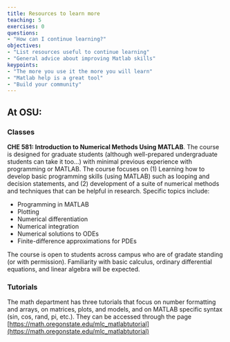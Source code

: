 ```yaml
---
title: Resources to learn more
teaching: 5
exercises: 0
questions:
- "How can I continue learning?"
objectives:
- "List resources useful to continue learning"
- "General advice about improving Matlab skills"
keypoints:
- "The more you use it the more you will learn"
- "Matlab help is a great tool"
- "Build your community"
---
```


## At OSU:

### Classes

**CHE 581: Introduction to Numerical Methods Using MATLAB**.  The course is designed for graduate students (although well-prepared undergraduate students can take it too…) with minimal previous experience with programming or MATLAB.  The course focuses on (1) Learning how to develop basic programming skills (using MATLAB) such as looping and decision statements, and (2) development of a suite of numerical methods and techniques that can be helpful in research.  Specific topics include:
- Programming in MATLAB
- Plotting
- Numerical differentiation
- Numerical integration
- Numerical solutions to ODEs
- Finite-difference approximations for PDEs

The course is open to students across campus who are of gradate standing (or with permission).  Familiarity with basic calculus, ordinary differential equations,  and linear algebra will be expected. 

### Tutorials

The math department has three tutorials that focus on number formatting and arrays, on matrices, plots, and models, and on MATLAB specific syntax (sin, cos, rand, pi, etc.). They can be accessed through the page [https://math.oregonstate.edu/mlc_matlabtutorial](https://math.oregonstate.edu/mlc_matlabtutorial)
